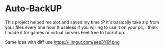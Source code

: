 # Auto-BackUP
This project helped me alot and saved my time :P
It's basically take zip from your files every one hour
It useless if you willing to use it on your pc, I think I made it for games or virtual servers
Feel free to fuck it up.

Same idea with diff use
https://i.imgur.com/eee3Y6f.png
